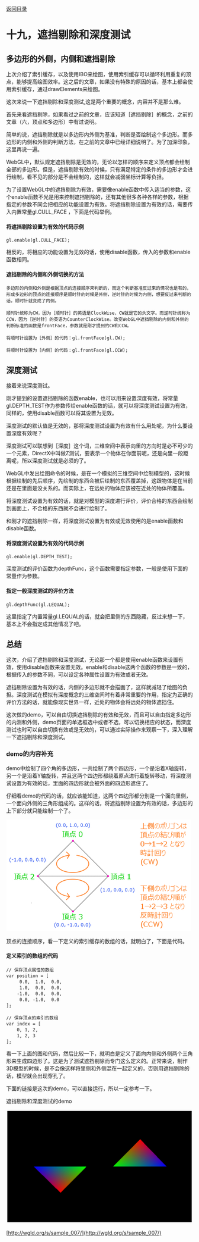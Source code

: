 [返回目录](../README.md) 

# 十九，遮挡剔除和深度测试

## 多边形的外侧，内侧和遮挡剔除
上次介绍了索引缓存，以及使用IBO来绘图，使用索引缓存可以循环利用重复的顶点，能够提高绘图效率。这之后的文章，如果没有特殊的原因的话，基本上都会使用索引缓存，通过drawElements来绘图。

这次来说一下遮挡剔除和深度测试,这是两个重要的概念，内容并不是那么难。

首先来看遮挡剔除，如果看过之前的文章，应该知道［遮挡剔除］的概念，之前的文章（六，顶点和多边形）中有过说明。

简单的说，遮挡剔除就是以多边形内外侧为基准，判断是否绘制这个多边形。而多边形的内侧和外侧的判断方法，在之前的文章中已经详细说明了。为了加深印象，这里再说一遍。

WebGL中，默认规定遮挡剔除是无效的，无论以怎样的顺序来定义顶点都会绘制全部的多边形。但是，遮挡剔除有效的时候，只有满足特定的条件的多边形才会进行绘制，看不见的部分是不会绘制的，这样就会减弱坐标计算等负担。

为了设置WebGL中的遮挡剔除为有效，需要像enable函数中传入适当的参数，这个enable函数不光是用来控制遮挡剔除的，还有其他很多各种各样的参数，根据指定的参数不同会把相应的功能设置为有效。将遮挡剔除设置为有效的话，需要传入内置常量gl.CULL_FACE ，下面是代码举例。

#### 将遮挡剔除设置为有效的代码示例
```
gl.enable(gl.CULL_FACE);
```
相反的，将相应的功能设置为无效的话，使用disable函数，传入的参数和enable函数相同。

#### 遮挡剔除的内侧和外侧切换的方法
```
多边形的内侧和外侧是根据顶点的连接顺序来判断的，而这个判断基准反过来的情况也是有的，形成多边形的顶点的连接顺序是顺时针的时候是外侧，逆时针的时候为内侧，想要反过来判断的话，顺时针就变成了内侧。

顺时针统称为CW，因为［顺时针］的英语是ClockWise，CW就是它的头文字。而逆时针统称为CCW，因为［逆时针］的英语为CounterClockWise。改变WebGL中遮挡剔除的内侧和外侧的判断标准的函数是frontFace，参数就是刚才提到的CW和CCW。

将顺时针设置为［外侧］的代码：gl.frontFace(gl.CW);

将顺时针设置为［内侧］的代码：gl.frontFace(gl.CCW);
```
## 深度测试
接着来说深度测试。

刚才提到的设置遮挡剔除的函数enable，也可以用来设置深度有效，将常量gl.DEPTH_TEST作为参数传给enable函数的话，就可以将深度测试设置为有效，同样的，使用disable函数可以将其设置为无效。

深度测试的默认值是无效的，那将深度测试设置为有效有什么用处呢，为什么要设置深度有效呢？

深度测试可以联想到［深度］这个词，三维空间中表示向里的方向时是必不可少的一个元素，DirectX中叫做Z测试，要表示一个物体在你面前呢，还是向里一段距离呢，所以深度测试就是必须的了。

WebGL中发出绘图命令的时候，是在一个模拟的三维空间中绘制模型的，这时候根据绘制的先后顺序，先绘制的东西会被后绘制的东西覆盖掉，这跟物体是在当前还是在里面是没关系的。而实际上，在远处的物体应该被在近处的物体所覆盖。

将深度测试设置为有效的话，就是对模型的深度进行评价，评价合格的东西会绘制到画面上，不合格的东西就不会进行绘制了。

和刚才的遮挡剔除一样，将深度测试设置为有效或无效使用的是enable函数和disable函数。
#### 将深度测试设置为有效的代码示例
```
gl.enable(gl.DEPTH_TEST);
```
深度测试的评价函数为depthFunc，这个函数需要指定参数，一般是使用下面的常量作为参数。
#### 指定一般深度测试的评价方法
```
gl.depthFunc(gl.LEQUAL);
```
这里指定了内置常量gl.LEQUAL的话，就会把里侧的东西隐藏，反过来想一下，基本上不会指定成其他情况了吧。

## 总结
这次，介绍了遮挡剔除和深度测试，无论那一个都是使用enable函数来设置有效，使用disable函数来设置无效。enable和disable这两个函数的参数是一致的，根据传入的参数不同，可以设定各种属性设置为有效或者无效。

遮挡剔除设置为有效的话，内侧的多边形就不会描画了，这样就减轻了绘图的负担。深度测试在模拟有深度概念的三维空间时有着非常重要的作用，指定为正确的评价方法的话，就能像现实世界一样，近处的物体会将远处的物体遮挡住。

这次做的demo，可以自由切换遮挡剔除的有效和无效，而且可以自由指定多边形的内测和外侧，demo页面的单选框选中或者不选，可以切换相应的状态，而深度测试也时可以自由切换有效或是无效的，可以通过实际操作来观察一下，深入理解一下遮挡剔除和深度测试。
### demo的内容补充
demo中绘制了四个角的多边形，一共绘制了两个四边形，一个是沿着X轴旋转，另一个是沿着Y轴旋转，并且这两个四边形都绕着原点进行着旋转移动，将深度测试设置为有效的话，里面的四边形就会被外面的四边形遮住了。

仔细看demo的代码的话，就应该能知道，这两个四边形都分别是一个面向里侧，一个面向外侧的三角形组成的。这样的话，将遮挡剔除设置为有效的话，多边形的上下部分就只能绘制一个了。

![Alt](./images/w019_02.jpg)

顶点的连接顺序，看一下定义的索引缓存的数组的话，就明白了，下面是代码。
#### 定义索引的数组的代码
```
// 保存顶点属性的数组
var position = [
     0.0,  1.0,  0.0,
     1.0,  0.0,  0.0,
    -1.0,  0.0,  0.0,
     0.0, -1.0,  0.0
];
 
// 保存顶点的索引的数组
var index = [
    0, 1, 2,
    1, 2, 3
];
```
看一下上面的图和代码，然后比较一下，就明白是定义了面向内侧和外侧两个三角形来生成四边形了。这是为了测试遮挡剔除而专门这么定义的。正常来说，制作3D模型的时候，是不会像这样将里侧和外侧混在一起定义的，否则用遮挡剔除的话，模型就会出现穿孔了。

下面的链接是这次的demo，可以直接运行，所以一定参考一下。

遮挡剔除和深度测试的demo

![Alt](./images/w019_01.jpg)

[http://wgld.org/s/sample_007/](http://wgld.org/s/sample_007/)
